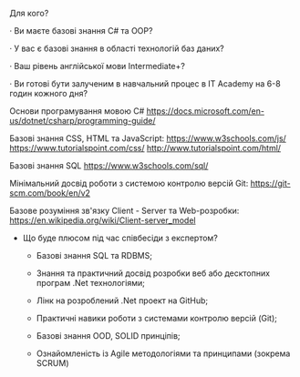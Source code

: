 Для кого?

 ·       Ви маєте базові знання С# та OOP?
 
 ·       У вас є базові знання в області технологій баз даних?
 
 ·       Ваш рівень англійської мови Intermediate+?
 
 ·       Ви готові бути залученим в навчальний процес в IT Academy на 6-8 годин кожного дня?  

Основи програмування мовою С#
        https://docs.microsoft.com/en-us/dotnet/csharp/programming-guide/         

 Базові знання СSS, HTML та JavaScript:
        https://www.w3schools.com/js/
        https://www.tutorialspoint.com/css/
        http://www.tutorialspoint.com/html/

Базові знання SQL
        https://www.w3schools.com/sql/

Мінімальний досвід роботи з системою контролю версій Git:
        https://git-scm.com/book/en/v2
        
Базове розуміння зв'язку Client - Server та Web-розробки:
        https://en.wikipedia.org/wiki/Client-server_model

* Що буде плюсом під час співбесіди з експертом?

   - Базові знання SQL та RDBMS;
    
   - Знання  та практичний досвід розробки веб або десктопних програм .Net технологіями;
    
   - Лінк на розроблений .Net проект на GitHub;  
    
   - Практичні навики роботи з системами контролю версій (Git);
    
   - Базові знання OOD, SOLID принціпів;
    
   - Ознайомленість із Agile методологіями та принципами (зокрема SCRUM)
